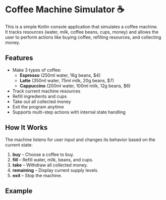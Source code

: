 # Coffee Machine Simulator ☕

This is a simple Kotlin console application that simulates a coffee machine. It tracks resources (water, milk, coffee beans, cups, money) and allows the user to perform actions like buying coffee, refilling resources, and collecting money.

## Features

- Make 3 types of coffee:
  - **Espresso** (250ml water, 16g beans, $4)
  - **Latte** (350ml water, 75ml milk, 20g beans, $7)
  - **Cappuccino** (200ml water, 100ml milk, 12g beans, $6)
- Track current machine resources
- Refill ingredients and cups
- Take out all collected money
- Exit the program anytime
- Supports multi-step actions with internal state handling

## How It Works

The machine listens for user input and changes its behavior based on the current state:

1. **buy** – Choose a coffee to buy.
2. **fill** – Refill water, milk, beans, and cups.
3. **take** – Withdraw all collected money.
4. **remaining** – Display current supply levels.
5. **exit** – Stop the machine.

## Example


